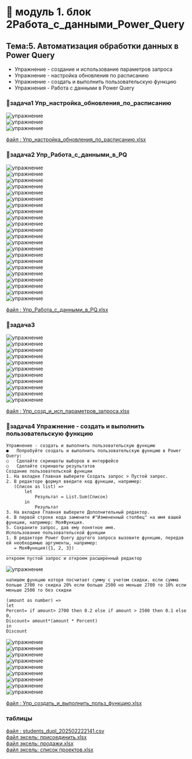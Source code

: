 # 🦖 модуль 1. блок 2Работа_с_данными_Power_Query
## Тема:5. Автоматизация обработки данных в Power Query

 - Упражнение - создание и использование параметров запроса
 - Упражнение - настройка обновления по расписанию
 - Упражнение - создать и выполнить пользовательскую функцию
 - Упражнения - Работа с данными в Power Query

### 🦍задача1 Упр_настройка_обновления_по_расписанию
![упражнение](images/05_01_001.png)<br>
![упражнение](images/05_01_002.png)<br>
![упражнение](images/05_01_003.png)<br>

[файл : Упр_настройка_обновления_по_расписанию.xlsx](files/Упр_настройка_обновления_по_расписанию.xlsx)<br>
### 🦍задача2 Упр_Работа_с_данными_в_PQ
![упражнение](images/05_01_004.png)<br>
![упражнение](images/05_01_005.png)<br>
![упражнение](images/05_01_006.png)<br>
![упражнение](images/05_01_007.png)<br>
![упражнение](images/05_01_008.png)<br>
![упражнение](images/05_01_009.png)<br>
![упражнение](images/05_01_010.png)<br>
![упражнение](images/05_01_011.png)<br>
![упражнение](images/05_01_012.png)<br>
![упражнение](images/05_01_013.png)<br>
![упражнение](images/05_01_014.png)<br>
![упражнение](images/05_01_015.png)<br>
![упражнение](images/05_01_016.png)<br>
![упражнение](images/05_01_017.png)<br>
![упражнение](images/05_01_018.png)<br>
![упражнение](images/05_01_019.png)<br>
![упражнение](images/05_01_020.png)<br>
![упражнение](images/05_01_021.png)<br>
![упражнение](images/05_01_022.png)<br>
![упражнение](images/05_01_023.png)<br>
![упражнение](images/05_01_024.png)<br>
![упражнение](images/05_01_025.png)<br>

[файл : Упр_Работа_с_данными_в_PQ.xlsx](files/Упр_Работа_с_данными_в_PQ.xlsx)<br>
### 🦍задача3
![упражнение](images/05_01_026.png)<br>
![упражнение](images/05_01_027.png)<br>
![упражнение](images/05_01_028.png)<br>
![упражнение](images/05_01_029.png)<br>
![упражнение](images/05_01_030.png)<br>
![упражнение](images/05_01_031.png)<br>
![упражнение](images/05_01_032.png)<br>
![упражнение](images/05_01_033.png)<br>
![упражнение](images/05_01_034.png)<br>
![упражнение](images/05_01_035.png)<br>
![упражнение](images/05_01_036.png)<br>

[файл : Упр_созд_и_исп_параметров_запроса.xlsx](files/Упр_созд_и_исп_параметров_запроса.xlsx)<br>
### 🦍задача4 Упражнение - создать и выполнить пользовательскую функцию
```
Упражнение - создать и выполнить пользовательскую функцию
●	Попробуйте создать и выполнить пользовательскую функцию в Power Query: 
○	Сделайте скриншоты выборов в интерфейсе
○	Сделайте скриншоты результатов
Создание пользовательской функции
1. На вкладке Главная выберите Создать запрос > Пустой запрос.
2. В редакторе формул введите код функции, например:
   (Список as list) =>
       let
           Результат = List.Sum(Список)
       in
           Результат
3. На вкладке Главная выберите Дополнительный редактор.
4. В первой строке кода замените #"Измененный столбец" на имя вашей функции, например: МояФункция.
5. Сохраните запрос, дав ему понятное имя.
Использование пользовательской функции
1. В редакторе Power Query другого запроса вызовите функцию, передав ей необходимые аргументы, например:
   = МояФункция({1, 2, 3})
_______________________________________
откроем пустой запрос и откроем расширенный редактор
```
![упражнение](images/05_01_037.png)<br>
```
напишем функцию которя посчитает сумму с учетом скидки. если сумма больше 2700 то скидка 20% если больше 2500 но меньше 2700 то 10% если меньше 2500 то без скидки

(amount as number) =>
let
Percent= if amount> 2700 then 0.2 else if amount > 2500 then 0.1 else 0,
Discount= amount*(amount * Percent)
in 
Discount
```
![упражнение](images/05_01_038.png)<br>
![упражнение](images/05_01_039.png)<br>
![упражнение](images/05_01_040.png)<br>
![упражнение](images/05_01_041.png)<br>
![упражнение](images/05_01_042.png)<br>
![упражнение](images/05_01_043.png)<br>
![упражнение](images/05_01_044.png)<br>
![упражнение](images/05_01_045.png)<br>
![упражнение](images/05_01_046.png)<br>

[файл : Упр_создать_и_выполнить_польз_функцию.xlsx](files/Упр_создать_и_выполнить_польз_функцию.xlsx)<br>

### таблицы
[файл : students_dupl_202502222141.csv](files/students_dupl_202502222141.csv)<br>
[файл эксель: присоединить.xlsx](files/присоединить.xlsx)<br>
[файл эксель: продажи.xlsx](files/продажи.xlsx)<br>
[файл эксель: список проектов.xlsx](files/список_проектов.xlsx)<br>